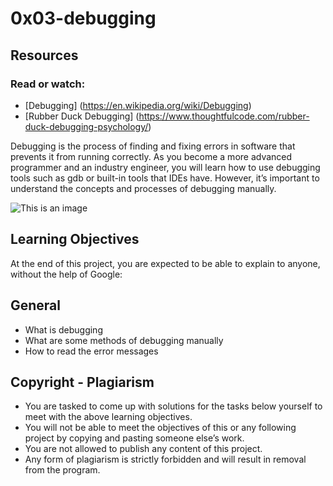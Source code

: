 # 0x03-debugging
## Resources
### Read or watch:
* [Debugging] (https://en.wikipedia.org/wiki/Debugging)
* [Rubber Duck Debugging] (https://www.thoughtfulcode.com/rubber-duck-debugging-psychology/)

Debugging is the process of finding and fixing errors in software that prevents it from running correctly. As you become a more advanced programmer and an industry engineer, you will learn how to use debugging tools such as gdb or built-in tools that IDEs have. However, it’s important to understand the concepts and processes of debugging manually.

![This is an image](https://pbs.twimg.com/media/FXBTXWwX0AAE4FY.png)
## Learning Objectives
At the end of this project, you are expected to be able to explain to anyone, without the help of Google:
## General
* What is debugging
* What are some methods of debugging manually
* How to read the error messages
## Copyright - Plagiarism
* You are tasked to come up with solutions for the tasks below yourself to meet with the above learning objectives.
* You will not be able to meet the objectives of this or any following project by copying and pasting someone else’s work.
* You are not allowed to publish any content of this project.
* Any form of plagiarism is strictly forbidden and will result in removal from the program.
